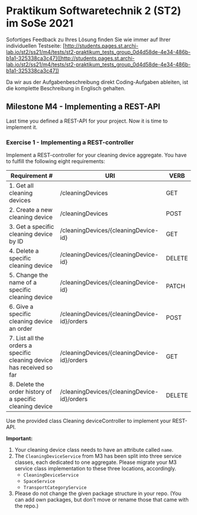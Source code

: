 # Praktikum Softwaretechnik 2 (ST2) im SoSe 2021

Sofortiges Feedback zu Ihres Lösung finden Sie wie immer auf Ihrer individuellen Testseite:
[http://students.pages.st.archi-lab.io/st2/ss21/m4/tests/st2-praktikum_tests_group_0d4d58de-4e34-486b-b1a1-325338ca3c47]([http://students.pages.st.archi-lab.io/st2/ss21/m4/tests/st2-praktikum_tests_group_0d4d58de-4e34-486b-b1a1-325338ca3c47])

Da wir aus der Aufgabenbeschreibung direkt Coding-Aufgaben ableiten, ist die komplette Beschreibung in Englisch
gehalten. 

## Milestone M4 - Implementing a REST-API

Last time you defined a REST-API for your project. Now it is time to implement it.

### Exercise 1 - Implementing a REST-controller

Implement a REST-controller for your cleaning device aggregate.
You have to fulfill the following eight requirements:

|Requirement # | URI | VERB |
|---|---|---|
| 1. Get all cleaning devices                                                                      | /cleaningDevices | GET |
| 2. Create a new cleaning device                                                                  | /cleaningDevices | POST |
| 3. Get a specific cleaning device by ID                                                          | /cleaningDevices/{cleaningDevice-id} | GET |
| 4. Delete a specific cleaning device                                                             | /cleaningDevices/{cleaningDevice-id} | DELETE |
| 5. Change the name of a specific cleaning device                                                 | /cleaningDevices/{cleaningDevice-id} | PATCH |
| 6. Give a specific cleaning device an order                                         | /cleaningDevices/{cleaningDevice-id}/orders | POST |
| 7. List all the orders a specific cleaning device has received so far                        | /cleaningDevices/{cleaningDevice-id}/orders | GET |
| 8. Delete the order history of a specific cleaning device                                    | /cleaningDevices/{cleaningDevice-id}/orders | DELETE | 

Use the provided class Cleaning deviceController to implement your REST-API. 

**Important:** 
1. Your cleaning device class needs to have an attribute called `name`.
1. The `CleaningDeviceService` from M3 has been split into three service classes, each dedicated to one aggregate. 
    Please migrate your M3 service class implementation to these three locations, accordingly.
    * `CleaningDeviceService`
    * `SpaceService`
    * `TransportCategoryService`
1. Please do not change the given package structure in your repo. (You can add own packages, but don't move or
    rename those that came with the repo.)

